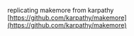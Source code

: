 replicating makemore from karpathy [https://github.com/karpathy/makemore](https://github.com/karpathy/makemore)
